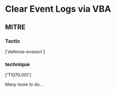 # Clear Event Logs via VBA

## MITRE

### Tactic
['defense-evasion']

### technique
['T1070.001']

Many more to do...
